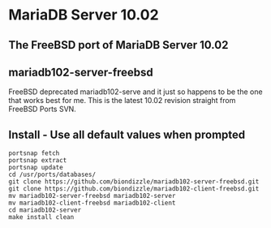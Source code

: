 # MariaDB Server 10.02
## The FreeBSD port of MariaDB Server 10.02
## mariadb102-server-freebsd

FreeBSD deprecated mariadb102-serve and it just so happens to be the one that works best for me. This is the latest 10.02 revision straight from FreeBSD Ports SVN.

## Install - Use all default values when prompted
```
portsnap fetch
portsnap extract
portsnap update
cd /usr/ports/databases/
git clone https://github.com/biondizzle/mariadb102-server-freebsd.git
git clone https://github.com/biondizzle/mariadb102-client-freebsd.git
mv mariadb102-server-freebsd mariadb102-server
mv mariadb102-client-freebsd mariadb102-client
cd mariadb102-server
make install clean
```
